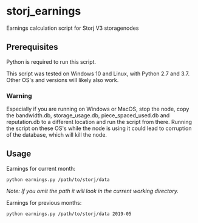 # storj_earnings
Earnings calculation script for Storj V3 storagenodes

## Prerequisites
Python is required to run this script.

This script was tested on Windows 10 and Linux, with Python 2.7 and 3.7. 
Other OS's and versions will likely also work.

### Warning
Especially if you are running on Windows or MacOS, stop the node, copy the bandwidth.db, storage_usage.db, piece_spaced_used.db and reputation.db to a different location and run the script from there. Running the script on these OS's while the node is using it could lead to corruption of the database, which will kill the node.

## Usage
Earnings for current month:
```
python earnings.py /path/to/storj/data
```
_Note: If you omit the path it will look in the current working directory._


Earnings for previous months:
```
python earnings.py /path/to/storj/data 2019-05
```
